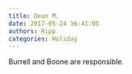 ```yaml
---
title: Dean M.
date: 2017-05-24 16:41:05
authors: Ripp
categories: Holiday
---
```


 Burrell and Boone are responsible.
